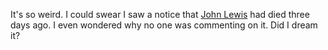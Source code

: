 It's so weird. I could swear I saw a notice that <a href="https://www.nytimes.com/2020/07/17/us/john-lewis-dead.html">John Lewis</a> had died three days ago. I even wondered why no one was commenting on it. Did I dream it?

